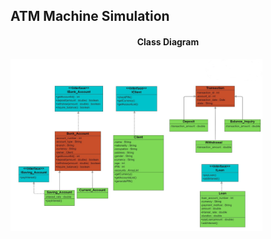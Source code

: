 
<p align="center">
<h2>ATM Machine Simulation</h2>
<h4 align="center">Class Diagram</h4>
<img src="https://github.com/Sharada001/Program-Construction/blob/8bf1cdcdfdfcc9b1f33b7d42b3e57a3d8148a779/ATM_Machine_Simulation/Untitled.jpg" width="80%">
</p>
